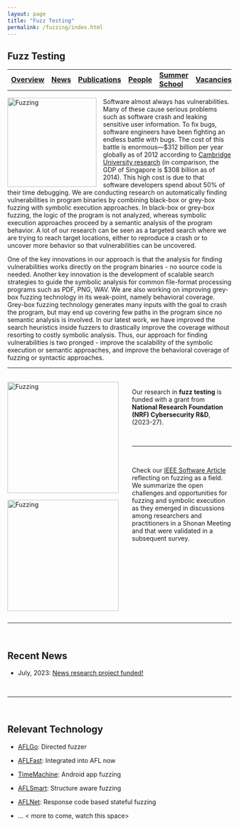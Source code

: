 ```yaml
---
layout: page
title: "Fuzz Testing"
permalink: /fuzzing/index.html
---
```


## Fuzz Testing

<table style="border: none">
  <tr>
    <td style="border: none"><a href="/fuzzing"><u><b>Overview</b></u></a></td>
    <td style="border: none"><a href="/fuzzing/news"><b>News</b></a></td>
    <td style="border: none"><a href="/fuzzing/publications"><b>Publications</b></a></td>
    <td style="border: none"><a href="/fuzzing/people"><b>People</b></a></td>
    <td style="border: none"><a href="/fuzzing/summerschool"><b>Summer School</b></a></td>
    <td style="border: none"><a href="/fuzzing/vacancies"><b>Vacancies</b></a></td>
    <td style="border: none"><a href="/fuzzing/contact"><b>Contact</b></a></td>
  </tr>
</table>

<img src="{{ 'images/fuzzing_overview.jpg' | relative_url }}" width="200" alt="Fuzzing" style="float:left; margin: 0px 15px 0px 0px;" />

Software almost always has vulnerabilities. Many of these cause serious problems such as software crash and leaking sensitive user information. To fix bugs, software engineers have been fighting an endless battle with bugs. The cost of this battle is enormous—$312 billion per year globally as of 2012 according to [Cambridge University research](http://insight.jbs.cam.ac.uk/2013/financial-content-cambridge-university-study-states-software-bugs-cost-economy-312-billion-per-year/) (in comparison, the GDP of Singapore is $308 billion as of 2014). This high cost is due to that software developers spend about 50% of their time debugging. We are conducting research on automatically finding vulnerabilities in program binaries by combining black-box or grey-box fuzzing with symbolic execution approaches. In black-box or grey-box fuzzing, the logic of the program is not analyzed, whereas symbolic execution approaches proceed by a semantic analysis of the program behavior. A lot of our research can be seen as a targeted search where we are trying to reach target locations, either to reproduce a crash or to uncover more behavior so that vulnerabilities can be uncovered.

One of the key innovations in our approach is that the analysis for finding vulnerabilities works directly on the program binaries - no source code is needed. Another key innovation is the development of scalable search strategies to guide the symbolic analysis for common file-format processing programs such as PDF, PNG, WAV. We are also working on improving grey-box fuzzing technology in its weak-point, namely behavioral coverage. Grey-box fuzzing technology generates many inputs with the goal to crash the program, but may end up covering few paths in the program since no semantic analysis is involved. In our latest work, we have improved the search heuristics inside fuzzers to drastically improve the coverage without resorting to costly symbolic analysis. Thus, our approach for finding vulnerabilities is two pronged - improve the scalability of the symbolic execution or semantic approaches, and improve the behavioral coverage of fuzzing or syntactic approaches.

---
<br>


<img src="{{ 'images/nrf_logo.png' | relative_url }}" width="250" alt="Fuzzing" style="float:left; margin: 0px 30px 15px 0px;" />

Our research in **fuzz testing** is funded with a grant from **National Research Foundation (NRF) Cybersecurity R&D**, (2023-27).

<br>

---
<br>

<!--## Viewpoint-->

<img src="{{ 'images/fuzzing_article.png' | relative_url }}" width="250" alt="Fuzzing" style="float:left; margin: 0px 30px 15px 0px;" />

Check our [IEEE Software Article](https://www.computer.org/csdl/magazine/so/2021/03/09166552/1mgaKsMFDYA) reflecting on fuzzing as a field.
We summarize the open challenges and opportunities for fuzzing and symbolic execution as they emerged in discussions among researchers and practitioners in a Shonan Meeting and that were validated in a subsequent survey.

<br>
<br>
<br>
<br>
<br>
<br>
<br>
<br>
<br>

---
<br>

## Recent News

* July, 2023: <a href="news/#july-2023">News research project funded!</a>

<br>

---
<br>





## Relevant Technology

* [AFLGo](https://github.com/aflgo/aflgo): Directed fuzzer

* [AFLFast](https://github.com/mboehme/aflfast): Integrated into AFL now

* [TimeMachine](https://github.com/DroidTest/TimeMachine):  Android app fuzzing

* [AFLSmart](https://github.com/aflsmart/aflsmart): Structure aware fuzzing

* [AFLNet](https://github.com/aflnet/aflnet): Response code based stateful fuzzing

* ...  < more to come, watch this space>